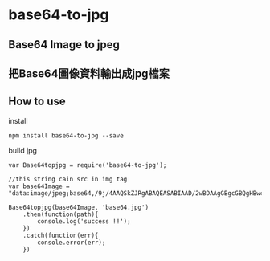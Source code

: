 # base64-to-jpg

## Base64 Image to jpeg

## 把Base64圖像資料輸出成jpg檔案

## How to use

install
```
npm install base64-to-jpg --save
```

build jpg
```
var Base64topjpg = require('base64-to-jpg');

//this string cain src in img tag
var base64Image = "data:image/jpeg;base64,/9j/4AAQSkZJRgABAQEASABIAAD/2wBDAAgGBgcGBQgHBwcJCQgKDB.....

Base64topjpg(base64Image, 'base64.jpg')
	.then(function(path){
		console.log('success !!');
	})
	.catch(function(err){
		console.error(err);
	})

```

